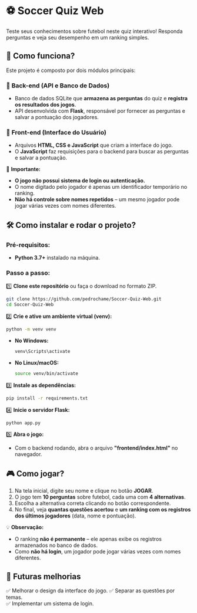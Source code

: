 # ⚽ **Soccer Quiz Web**  

Teste seus conhecimentos sobre futebol neste quiz interativo! Responda perguntas e veja seu desempenho em um ranking simples.  

## 📌 **Como funciona?**  

Este projeto é composto por dois módulos principais:  

### 🔹 **Back-end (API e Banco de Dados)**  
- Banco de dados SQLite que **armazena as perguntas** do quiz e **registra os resultados dos jogos**.  
- API desenvolvida com **Flask**, responsável por fornecer as perguntas e salvar a pontuação dos jogadores.  

### 🔹 **Front-end (Interface do Usuário)**  
- Arquivos **HTML, CSS e JavaScript** que criam a interface do jogo.  
- O **JavaScript** faz requisições para o backend para buscar as perguntas e salvar a pontuação.  

📌 **Importante:**  
- **O jogo não possui sistema de login ou autenticação.**  
- O nome digitado pelo jogador é apenas um identificador temporário no ranking.  
- **Não há controle sobre nomes repetidos** – um mesmo jogador pode jogar várias vezes com nomes diferentes.  

## 🛠 **Como instalar e rodar o projeto?**  

### **Pré-requisitos:**  
- **Python 3.7+** instalado na máquina.  

### **Passo a passo:**  

1️⃣ **Clone este repositório** ou faça o download no formato ZIP.  

```bash
git clone https://github.com/pedrochame/Soccer-Quiz-Web.git
cd Soccer-Quiz-Web
```

2️⃣ **Crie e ative um ambiente virtual (venv):**  

```bash
python -m venv venv
```

- **No Windows:**  
  ```bash
  venv\Scripts\activate
  ```
- **No Linux/macOS:**  
  ```bash
  source venv/bin/activate
  ```

3️⃣ **Instale as dependências:**  

```bash
pip install -r requirements.txt
```

4️⃣ **Inicie o servidor Flask:**  

```bash
python app.py
```

5️⃣ **Abra o jogo:**  
- Com o backend rodando, abra o arquivo **"frontend/index.html"** no navegador.  

## 🎮 **Como jogar?**  

1. Na tela inicial, digite seu nome e clique no botão **JOGAR**.  
2. O jogo tem **10 perguntas** sobre futebol, cada uma com **4 alternativas**.  
3. Escolha a alternativa correta clicando no botão correspondente.  
4. No final, veja **quantas questões acertou** e **um ranking com os registros dos últimos jogadores** (data, nome e pontuação).  

💡 **Observação:**  
- O ranking **não é permanente** – ele apenas exibe os registros armazenados no banco de dados.  
- Como **não há login**, um jogador pode jogar várias vezes com nomes diferentes.

## 🚀 **Futuras melhorias**  
✅ Melhorar o design da interface do jogo.
✅ Separar as questões por temas.  
✅ Implementar um sistema de login.